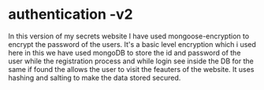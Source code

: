 # authentication -v2
In this version of my secrets website I have used mongoose-encryption to encrypt the password of the users.
It's a basic level encryption which i used here in this we have used mongoDB to store the id and password of the user while the registration process and while login see inside the DB for the same if found the allows the user to visit the feauters of the website. 
It uses hashing and salting to make the data stored secured.
